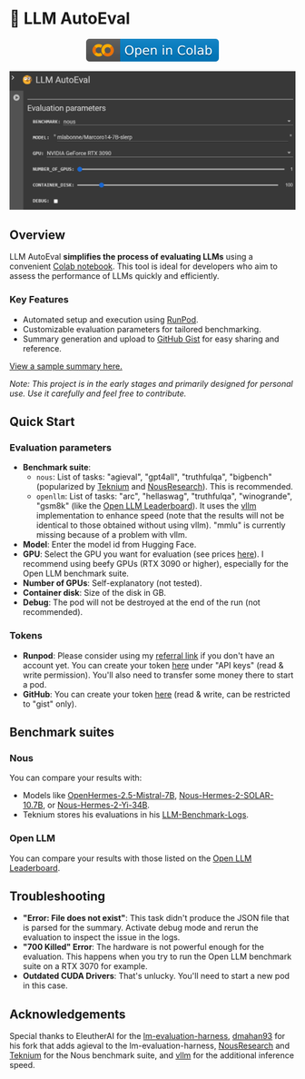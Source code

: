 # 🧐 LLM AutoEval

<p align="center">
<a href="https://colab.research.google.com/drive/1Igs3WZuXAIv9X0vwqiE90QlEPys8e8Oa?usp=sharing"><img src="img/colab.svg" alt="Open In Colab"></a></center>
</p>

<p align="center">
<img src='img/llmautoeval.png'>
</p>

## Overview

LLM AutoEval **simplifies the process of evaluating LLMs** using a convenient [Colab notebook](https://colab.research.google.com/drive/1Igs3WZuXAIv9X0vwqiE90QlEPys8e8Oa?usp=sharing). This tool is ideal for developers who aim to assess the performance of LLMs quickly and efficiently.

### Key Features

* Automated setup and execution using [RunPod](https://runpod.io?ref=9nvk2srl).
* Customizable evaluation parameters for tailored benchmarking.
* Summary generation and upload to [GitHub Gist](https://gist.github.com/) for easy sharing and reference.

[View a sample summary here.](https://gist.github.com/mlabonne/88b21dd9698ffed75d6163ebdc2f6cc8)

*Note: This project is in the early stages and primarily designed for personal use. Use it carefully and feel free to contribute.*

## Quick Start

### Evaluation parameters

* **Benchmark suite**: 
    * `nous`: List of tasks: "agieval", "gpt4all", "truthfulqa", "bigbench" (popularized by [Teknium](https://github.com/teknium1) and [NousResearch](https://github.com/NousResearch)). This is recommended.
    * `openllm`: List of tasks: "arc", "hellaswag", "truthfulqa", "winogrande", "gsm8k" (like the [Open LLM Leaderboard](https://huggingface.co/spaces/HuggingFaceH4/open_llm_leaderboard)). It uses the [vllm](https://docs.vllm.ai/) implementation to enhance speed (note that the results will not be identical to those obtained without using vllm). "mmlu" is currently missing because of a problem with vllm.
* **Model**: Enter the model id from Hugging Face.
* **GPU**: Select the GPU you want for evaluation (see prices [here](https://www.runpod.io/console/gpu-cloud)). I recommend using beefy GPUs (RTX 3090 or higher), especially for the Open LLM benchmark suite.
* **Number of GPUs**: Self-explanatory (not tested).
* **Container disk**: Size of the disk in GB.
* **Debug**: The pod will not be destroyed at the end of the run (not recommended).

### Tokens

* **Runpod**: Please consider using my [referral link](https://runpod.io?ref=9nvk2srl) if you don't have an account yet. You can create your token [here](https://www.runpod.io/console/user/settings) under "API keys" (read & write permission). You'll also need to transfer some money there to start a pod.
* **GitHub**: You can create your token [here](https://github.com/settings/tokens) (read & write, can be restricted to "gist" only).

## Benchmark suites

### Nous

You can compare your results with:
* Models like [OpenHermes-2.5-Mistral-7B](https://huggingface.co/teknium/OpenHermes-2.5-Mistral-7B#benchmark-results), [Nous-Hermes-2-SOLAR-10.7B](https://huggingface.co/NousResearch/Nous-Hermes-2-SOLAR-10.7B), or [Nous-Hermes-2-Yi-34B](https://huggingface.co/NousResearch/Nous-Hermes-2-Yi-34B). 
* Teknium stores his evaluations in his [LLM-Benchmark-Logs](https://github.com/teknium1/LLM-Benchmark-Logs).

### Open LLM

You can compare your results with those listed on the [Open LLM Leaderboard](https://huggingface.co/spaces/HuggingFaceH4/open_llm_leaderboard).

## Troubleshooting

* **"Error: File does not exist"**: This task didn't produce the JSON file that is parsed for the summary. Activate debug mode and rerun the evaluation to inspect the issue in the logs.
* **"700 Killed" Error**: The hardware is not powerful enough for the evaluation. This happens when you try to run the Open LLM benchmark suite on a RTX 3070 for example.
* **Outdated CUDA Drivers**: That's unlucky. You'll need to start a new pod in this case.

## Acknowledgements

Special thanks to EleutherAI for the [lm-evaluation-harness](https://github.com/EleutherAI/lm-evaluation-harness), [dmahan93](https://github.com/dmahan93) for his fork that adds agieval to the lm-evaluation-harness, [NousResearch](https://github.com/NousResearch) and [Teknium](https://github.com/teknium1) for the Nous benchmark suite, and 
[vllm](https://docs.vllm.ai/) for the additional inference speed. 